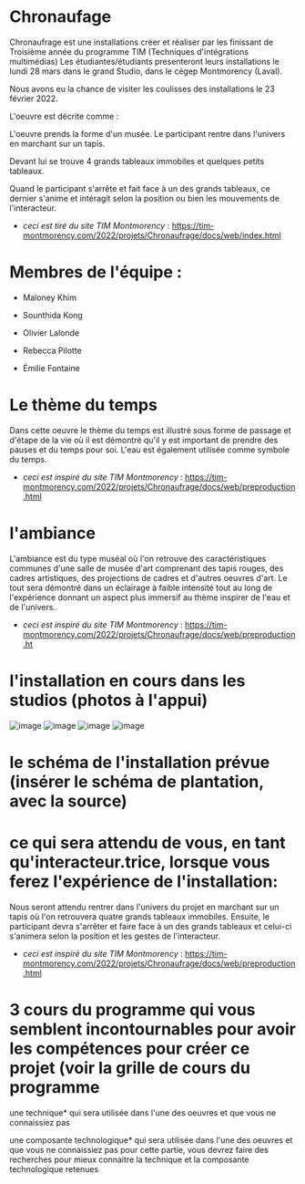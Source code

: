 # Chronaufage 

Chronaufrage est une installations créer et réaliser par les finissant de Troisième année du programme TIM (Techniques d'intégrations multimédias) Les étudiantes/étudiants presenteront leurs installations le lundi 28 mars dans le grand Studio, dans le cégep Montmorency (Laval).

Nous avons eu la chance de visiter les coulisses des installations le 23 février 2022.

L'oeuvre est décrite comme :

L'oeuvre prends la forme d'un musée. Le participant rentre dans l'univers en marchant sur un tapis. 

Devant lui se trouve 4 grands tableaux immobiles et quelques petits tableaux.

Quand le participant s'arrête et fait face à un des grands tableaux, ce dernier s'anime et intéragit selon la position ou bien les mouvements de l'interacteur.

* *ceci est tiré du site TIM Montmorency* : https://tim-montmorency.com/2022/projets/Chronaufrage/docs/web/index.html

# Membres de l'équipe : 

* Maloney Khim

* Sounthida Kong

* Olivier Lalonde

* Rebecca Pilotte 

* Émilie Fontaine




# Le thème du temps
Dans cette oeuvre le thème du temps est illustré sous forme de passage et d'étape de la vie où il est démontré qu'il y est important de prendre des pauses et du temps pour soi. L'eau est également utilisée comme symbole du temps.
* *ceci est inspiré du site TIM Montmorency* : https://tim-montmorency.com/2022/projets/Chronaufrage/docs/web/preproduction.html


# l'ambiance
L'ambiance est du type muséal où l'on retrouve des caractéristiques communes d'une salle de musée d'art comprenant des tapis rouges, des cadres artistiques, des projections de cadres et d'autres oeuvres d'art. Le tout sera démontré dans un éclairage à faible intensité tout au long de l'expérience donnant un aspect plus immersif au thème inspirer de l'eau et de l'univers.
* *ceci est inspiré du site TIM Montmorency* : https://tim-montmorency.com/2022/projets/Chronaufrage/docs/web/preproduction.ht

  

# l'installation en cours dans les studios (photos à l'appui)

![image](https://github.com/isanyy/documentation_oeuvres_finissant-/blob/main/oeuvre_3/medias/vue_ensemble_gauche.heic)
![image](https://tim-montmorency.com/2022/projets/Jeu-Temporel/docs/journal/medias/image_installation.jpg)
![image](https://tim-montmorency.com/2022/projets/Jeu-Temporel/docs/journal/medias/image_ecran.jpg)
![image](https://tim-montmorency.com/2022/projets/Jeu-Temporel/docs/journal/medias/podium.jpeg)
# le schéma de l'installation prévue (insérer le schéma de plantation, avec la source)


# ce qui sera attendu de vous, en tant qu'interacteur.trice, lorsque vous ferez l'expérience de l'installation:
Nous seront attendu rentrer dans l'univers du projet en marchant sur un tapis où l'on retrouvera quatre grands tableaux immobiles. Ensuite, le participant devra s'arrêter et faire face à un des grands tableaux et celui-ci s'animera selon la position et les gestes de l'interacteur.
* *ceci est inspiré du site TIM Montmorency* : https://tim-montmorency.com/2022/projets/Chronaufrage/docs/web/preproduction.html



# 3 cours du programme qui vous semblent incontournables pour avoir les compétences pour créer ce projet (voir la grille de cours du programme

une technique* qui sera utilisée dans l'une des oeuvres et que vous ne connaissiez pas

une composante technologique* qui sera utilisée dans l'une des oeuvres et que vous ne connaissiez pas pour cette partie, vous devrez faire des recherches pour mieux connaitre la technique et la composante technologique retenues





